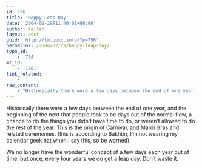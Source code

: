 ```yaml
---
id: 756
title: 'Happy Leap Day'
date: '2004-02-29T11:40:01+00:00'
author: Kellan
layout: post
guid: 'http://lm.quxx.info/?p=756'
permalink: /2004/02/29/happy-leap-day/
typo_id:
    - '754'
mt_id:
    - '1801'
link_related:
    - ''
raw_content:
    - "Historically there were a few days between the end of one year, and the beginning of the next that people took to be days out of the normal flow, a chance to do the things you didn\\'t have time to do, or weren\\'t allowed to do the rest of the year.  This is the origin of Carnival, and Mardi Gras and related ceremonies. (this is according to Bakhtin, I\\'m not wearing my calendar geek hat when I say this, so be warned)\n\nWe no longer have the wonderful concept of a few days each year out of time, but once, every four years we do get a leap day.  Don\\'t waste it."
---
```


Historically there were a few days between the end of one year, and the beginning of the next that people took to be days out of the normal flow, a chance to do the things you didn’t have time to do, or weren’t allowed to do the rest of the year. This is the origin of Carnival, and Mardi Gras and related ceremonies. (this is according to Bakhtin, I’m not wearing my calendar geek hat when I say this, so be warned)

We no longer have the wonderful concept of a few days each year out of time, but once, every four years we do get a leap day. Don’t waste it.